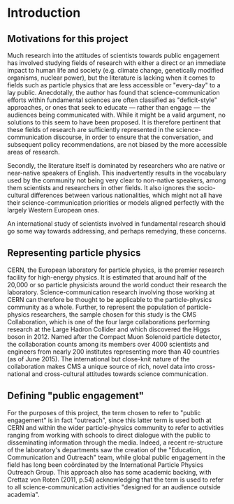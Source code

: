 # Introduction

## Motivations for this project

Much research into the attitudes of scientists towards public engagement has involved studying fields of research with either a direct or an immediate impact to human life and society (e.g. climate change, genetically modified organisms, nuclear power), but the literature is lacking when it comes to fields such as particle physics that are less accessible or "every-day" to a lay public.
Anecdotally, the author has found that science-communication efforts within fundamental sciences are often classified as "deficit-style" approaches, or ones that seek to educate &mdash; rather than engage &mdash; the audiences being communicated with.
While it might be a valid argument, no solutions to this seem to have been proposed.
It is therefore pertinent that these fields of research are sufficiently represented in the science-communication discourse, in order to ensure that the conversation, and subsequent policy recommendations, are not biased by the more accessible areas of research.

Secondly, the literature itself is dominated by researchers who are native or near-native speakers of English.
This inadvertently results in the vocabulary used by the community not being very clear to non-native speakers, among them scientists and researchers in other fields.
It also ignores the socio-cultural differences between various nationalities, which might not all have their science-communication priorities or models aligned perfectly with the largely Western European ones.

An international study of scientists involved in fundamental research should go some way towards addressing, and perhaps remedying, these concerns.

## Representing particle physics

CERN, the European laboratory for particle physics, is the premier research facility for high-energy physics.
It is estimated that around half of the 20,000 or so particle physicists around the world conduct their research the laboratory.
Science-communication research involving those working at CERN can therefore be thought to be applicable to the particle-physics community as a whole.
Further, to represent the population of particle-physics researchers, the sample chosen for this study is the CMS Collaboration, which is one of the four large collaborations performing research at the Large Hadron Collider and which discovered the Higgs boson in 2012.
Named after the Compact Muon Solenoid particle detector, the collaboration counts among its members over 4000 scientists and engineers from nearly 200 institutes representing more than 40 countries (as of June 2015).
The international but close-knit nature of the collaboration makes CMS a unique source of rich, novel data into cross-national and cross-cultural attitudes towards science communication.

## Defining "public engagement"

For the purposes of this project, the term chosen to refer to "public engagement" is in fact "outreach", since this latter term is used both at CERN and within the wider particle-physics community to refer to activities ranging from working with schools to direct dialogue with the public to disseminating information through the media.
Indeed, a recent re-structure of the laboratory's departments saw the creation of the "Education, Communication and Outreach" team, while global public engagement in the field has long been coördinated by the International Particle Physics Outreach Group.
This approach also has some academic backing, with Crettaz von Roten (2011, p.54) acknowledging that the term is used to refer to all science-communication activities "designed for an audience outside academia".
